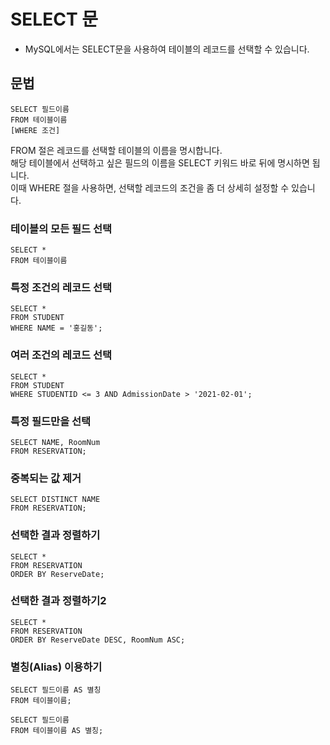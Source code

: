 # SELECT 문
* MySQL에서는 SELECT문을 사용하여 테이블의 레코드를 선택할 수 있습니다.


## 문법

```mysql
SELECT 필드이름
FROM 테이블이름
[WHERE 조건]
```

FROM 절은 레코드를 선택할 테이블의 이름을 명시합니다.</br>
해당 테이블에서 선택하고 싶은 필드의 이름을 SELECT 키워드 바로 뒤에 명시하면 됩니다.</br>
이때 WHERE 절을 사용하면, 선택할 레코드의 조건을 좀 더 상세히 설정할 수 있습니다.</br>


### 테이블의 모든 필드 선택
```mysql
SELECT *
FROM 테이블이름
```

### 특정 조건의 레코드 선택
```mysql
SELECT *
FROM STUDENT
WHERE NAME = '홍길동';
```

### 여러 조건의 레코드 선택
```mysql
SELECT *
FROM STUDENT
WHERE STUDENTID <= 3 AND AdmissionDate > '2021-02-01';
```

### 특정 필드만을 선택

```mysql
SELECT NAME, RoomNum
FROM RESERVATION;
```

### 중복되는 값 제거
```mysql
SELECT DISTINCT NAME
FROM RESERVATION;
```

### 선택한 결과 정렬하기
```mysql
SELECT *
FROM RESERVATION
ORDER BY ReserveDate;
```

### 선택한 결과 정렬하기2
```mysql
SELECT *
FROM RESERVATION
ORDER BY ReserveDate DESC, RoomNum ASC;
```
### 별칭(Alias) 이용하기
```mysql
SELECT 필드이름 AS 별칭
FROM 테이블이름;
```

```mysql
SELECT 필드이름 
FROM 테이블이름 AS 별칭;
```








